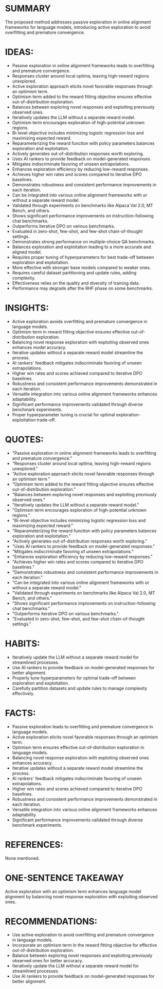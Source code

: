 # SUMMARY
The proposed method addresses passive exploration in online alignment frameworks for language models, introducing active exploration to avoid overfitting and premature convergence.

# IDEAS:
- Passive exploration in online alignment frameworks leads to overfitting and premature convergence.
- Responses cluster around local optima, leaving high-reward regions unexplored.
- Active exploration approach elicits novel favorable responses through an optimism term.
- Optimism term added to the reward fitting objective ensures effective out-of-distribution exploration.
- Balances between exploring novel responses and exploiting previously observed ones.
- Iteratively updates the LLM without a separate reward model.
- Optimism term encourages exploration of high-potential unknown regions.
- Bi-level objective includes minimizing logistic regression loss and maximizing expected reward.
- Reparameterizing the reward function with policy parameters balances exploration and exploitation.
- Actively generates out-of-distribution responses worth exploring.
- Uses AI rankers to provide feedback on model-generated responses.
- Mitigates indiscriminate favoring of unseen extrapolations.
- Enhances exploration efficiency by reducing low-reward responses.
- Achieves higher win rates and scores compared to iterative DPO baselines.
- Demonstrates robustness and consistent performance improvements in each iteration.
- Can be integrated into various online alignment frameworks with or without a separate reward model.
- Validated through experiments on benchmarks like Alpaca Val 2.0, MT Bench, and others.
- Shows significant performance improvements on instruction-following chat benchmarks.
- Outperforms iterative DPO on various benchmarks.
- Evaluated in zero-shot, few-shot, and few-shot chain-of-thought settings.
- Demonstrates strong performance on multiple-choice QA benchmarks.
- Balances exploration and exploitation leading to a more accurate and aligned model.
- Requires proper tuning of hyperparameters for best trade-off between exploration and exploitation.
- More effective with stronger base models compared to weaker ones.
- Requires careful dataset partitioning and update rules, adding complexity.
- Effectiveness relies on the quality and diversity of training data.
- Performance may degrade after the RHF phase on some benchmarks.

# INSIGHTS:
- Active exploration avoids overfitting and premature convergence in language models.
- Optimism term in reward fitting objective ensures effective out-of-distribution exploration.
- Balancing novel response exploration with exploiting observed ones enhances model accuracy.
- Iterative updates without a separate reward model streamline the process.
- AI rankers' feedback mitigates indiscriminate favoring of unseen extrapolations.
- Higher win rates and scores achieved compared to iterative DPO baselines.
- Robustness and consistent performance improvements demonstrated in each iteration.
- Versatile integration into various online alignment frameworks enhances adaptability.
- Significant performance improvements validated through diverse benchmark experiments.
- Proper hyperparameter tuning is crucial for optimal exploration-exploitation trade-off.

# QUOTES:
- "Passive exploration in online alignment frameworks leads to overfitting and premature convergence."
- "Responses cluster around local optima, leaving high-reward regions unexplored."
- "Active exploration approach elicits novel favorable responses through an optimism term."
- "Optimism term added to the reward fitting objective ensures effective out-of-distribution exploration."
- "Balances between exploring novel responses and exploiting previously observed ones."
- "Iteratively updates the LLM without a separate reward model."
- "Optimism term encourages exploration of high-potential unknown regions."
- "Bi-level objective includes minimizing logistic regression loss and maximizing expected reward."
- "Reparameterizing the reward function with policy parameters balances exploration and exploitation."
- "Actively generates out-of-distribution responses worth exploring."
- "Uses AI rankers to provide feedback on model-generated responses."
- "Mitigates indiscriminate favoring of unseen extrapolations."
- "Enhances exploration efficiency by reducing low-reward responses."
- "Achieves higher win rates and scores compared to iterative DPO baselines."
- "Demonstrates robustness and consistent performance improvements in each iteration."
- "Can be integrated into various online alignment frameworks with or without a separate reward model."
- "Validated through experiments on benchmarks like Alpaca Val 2.0, MT Bench, and others."
- "Shows significant performance improvements on instruction-following chat benchmarks."
- "Outperforms iterative DPO on various benchmarks."
- "Evaluated in zero-shot, few-shot, and few-shot chain-of-thought settings."

# HABITS:
- Iteratively update the LLM without a separate reward model for streamlined processes.
- Use AI rankers to provide feedback on model-generated responses for better alignment.
- Properly tune hyperparameters for optimal trade-off between exploration and exploitation.
- Carefully partition datasets and update rules to manage complexity effectively.

# FACTS:
- Passive exploration leads to overfitting and premature convergence in language models.
- Active exploration elicits novel favorable responses through an optimism term.
- Optimism term ensures effective out-of-distribution exploration in language models.
- Balancing novel response exploration with exploiting observed ones enhances accuracy.
- Iterative updates without a separate reward model streamline the process.
- AI rankers' feedback mitigates indiscriminate favoring of unseen extrapolations.
- Higher win rates and scores achieved compared to iterative DPO baselines.
- Robustness and consistent performance improvements demonstrated in each iteration.
- Versatile integration into various online alignment frameworks enhances adaptability.
- Significant performance improvements validated through diverse benchmark experiments.

# REFERENCES:
None mentioned.

# ONE-SENTENCE TAKEAWAY
Active exploration with an optimism term enhances language model alignment by balancing novel response exploration with exploiting observed ones.

# RECOMMENDATIONS:
- Use active exploration to avoid overfitting and premature convergence in language models.
- Incorporate an optimism term in the reward fitting objective for effective out-of-distribution exploration.
- Balance between exploring novel responses and exploiting previously observed ones for better accuracy.
- Iteratively update the LLM without a separate reward model for streamlined processes.
- Use AI rankers to provide feedback on model-generated responses for better alignment.
